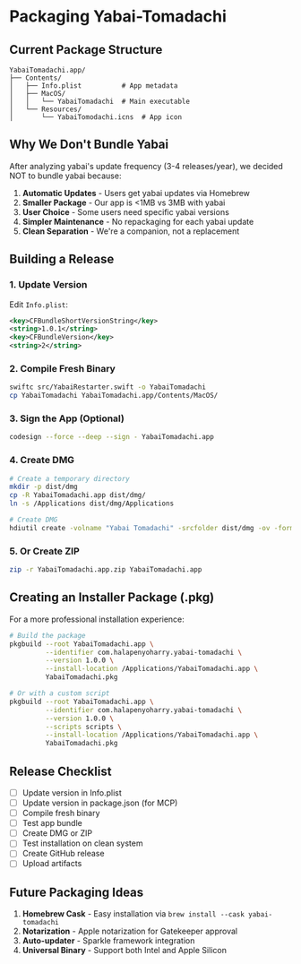 # Packaging Yabai-Tomadachi

## Current Package Structure

```
YabaiTomadachi.app/
├── Contents/
│   ├── Info.plist          # App metadata
│   ├── MacOS/
│   │   └── YabaiTomadachi  # Main executable
│   └── Resources/
│       └── YabaiTomodachi.icns  # App icon
```

## Why We Don't Bundle Yabai

After analyzing yabai's update frequency (3-4 releases/year), we decided NOT to bundle yabai because:

1. **Automatic Updates** - Users get yabai updates via Homebrew
2. **Smaller Package** - Our app is <1MB vs 3MB with yabai
3. **User Choice** - Some users need specific yabai versions
4. **Simpler Maintenance** - No repackaging for each yabai update
5. **Clean Separation** - We're a companion, not a replacement

## Building a Release

### 1. Update Version
Edit `Info.plist`:
```xml
<key>CFBundleShortVersionString</key>
<string>1.0.1</string>
<key>CFBundleVersion</key>
<string>2</string>
```

### 2. Compile Fresh Binary
```bash
swiftc src/YabaiRestarter.swift -o YabaiTomadachi
cp YabaiTomadachi YabaiTomadachi.app/Contents/MacOS/
```

### 3. Sign the App (Optional)
```bash
codesign --force --deep --sign - YabaiTomadachi.app
```

### 4. Create DMG
```bash
# Create a temporary directory
mkdir -p dist/dmg
cp -R YabaiTomadachi.app dist/dmg/
ln -s /Applications dist/dmg/Applications

# Create DMG
hdiutil create -volname "Yabai Tomadachi" -srcfolder dist/dmg -ov -format UDZO YabaiTomadachi.dmg
```

### 5. Or Create ZIP
```bash
zip -r YabaiTomadachi.app.zip YabaiTomadachi.app
```

## Creating an Installer Package (.pkg)

For a more professional installation experience:

```bash
# Build the package
pkgbuild --root YabaiTomadachi.app \
         --identifier com.halapenyoharry.yabai-tomadachi \
         --version 1.0.0 \
         --install-location /Applications/YabaiTomadachi.app \
         YabaiTomadachi.pkg

# Or with a custom script
pkgbuild --root YabaiTomadachi.app \
         --identifier com.halapenyoharry.yabai-tomadachi \
         --version 1.0.0 \
         --scripts scripts \
         --install-location /Applications/YabaiTomadachi.app \
         YabaiTomadachi.pkg
```

## Release Checklist

- [ ] Update version in Info.plist
- [ ] Update version in package.json (for MCP)
- [ ] Compile fresh binary
- [ ] Test app bundle
- [ ] Create DMG or ZIP
- [ ] Test installation on clean system
- [ ] Create GitHub release
- [ ] Upload artifacts

## Future Packaging Ideas

1. **Homebrew Cask** - Easy installation via `brew install --cask yabai-tomadachi`
2. **Notarization** - Apple notarization for Gatekeeper approval
3. **Auto-updater** - Sparkle framework integration
4. **Universal Binary** - Support both Intel and Apple Silicon